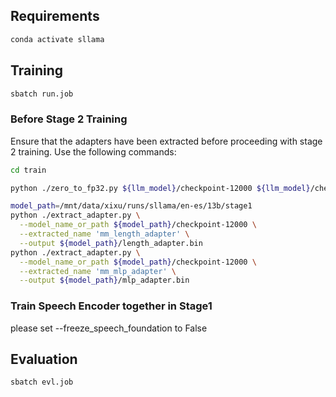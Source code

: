 ## Requirements
```bash
conda activate sllama
```

## Training
```bash
sbatch run.job
```

### Before Stage 2 Training
Ensure that the adapters have been extracted before proceeding with stage 2 training. Use the following commands:
```bash
cd train

python ./zero_to_fp32.py ${llm_model}/checkpoint-12000 ${llm_model}/checkpoint-12000/pytorch_model.bin

model_path=/mnt/data/xixu/runs/sllama/en-es/13b/stage1
python ./extract_adapter.py \
  --model_name_or_path ${model_path}/checkpoint-12000 \
  --extracted_name 'mm_length_adapter' \
  --output ${model_path}/length_adapter.bin 
python ./extract_adapter.py \
  --model_name_or_path ${model_path}/checkpoint-12000 \
  --extracted_name 'mm_mlp_adapter' \
  --output ${model_path}/mlp_adapter.bin 
```

### Train Speech Encoder together in Stage1
please set --freeze_speech_foundation to False

## Evaluation
```bash
sbatch evl.job
```



